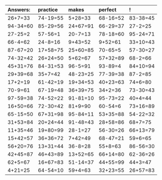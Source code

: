 | Answers: | practice | makes | perfect | ! |
| :--- | :--- | :--- | :--- | :--- |
| 26+7=33 | 74-19=55 | 5+28=33 | 68-16=52 | 83-38=45 | 
| 94-34=60 | 85-29=56 | 24+67=91 | 66-29=37 | 27-2=25 | 
| 27-25=2 | 57-56=1 | 20-7=13 | 78-18=60 | 95-24=71 | 
| 66-4=62 | 24-8=16 | 9+43=52 | 9+52=61 | 33+10=43 | 
| 87-67=20 | 17+58=75 | 25+60=85 | 70-65=5 | 57-30=27 | 
| 74-32=42 | 26+24=50 | 5+62=67 | 57+32=89 | 68-2=66 | 
| 45+31=76 | 84-31=53 | 96-5=91 | 93-89=4 | 84+10=94 | 
| 29+39=68 | 35+7=42 | 48-23=25 | 77-39=38 | 87-2=85 | 
| 17+2=19 | 61-42=19 | 19+34=53 | 40+23=63 | 74+6=80 | 
| 70-9=61 | 67-19=48 | 36+39=75 | 34+2=36 | 73-30=43 | 
| 97-59=38 | 74-52=22 | 91-81=10 | 95-73=22 | 40+4=44 | 
| 16+50=66 | 72-30=42 | 81+9=90 | 60-54=6 | 73+16=89 | 
| 65-15=50 | 67+31=98 | 95-84=11 | 53+35=88 | 54-22=32 | 
| 31+53=84 | 20+24=44 | 91-48=43 | 28+58=86 | 68+7=75 | 
| 11+35=46 | 19+80=99 | 28-1=27 | 56-30=26 | 66+13=79 | 
| 15+42=57 | 36+36=72 | 7+42=49 | 68-47=21 | 59+6=65 | 
| 56+20=76 | 13+31=44 | 36-8=28 | 55+8=63 | 86-56=30 | 
| 42+45=87 | 46+43=89 | 13+52=65 | 66+14=80 | 62-36=26 | 
| 62+5=67 | 16+67=83 | 51-14=37 | 44+55=99 | 44+3=47 | 
| 4+21=25 | 64-54=10 | 59+4=63 | 32+23=55 | 26+57=83 | 
